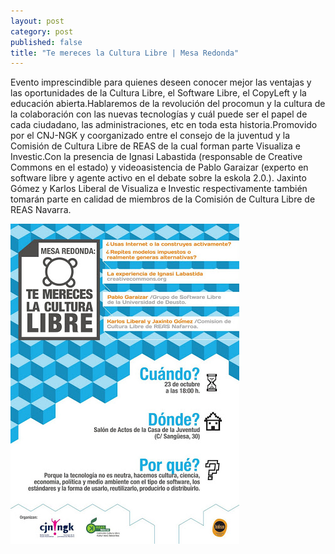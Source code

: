 ```yaml
---
layout: post
category: post
published: false
title: "Te mereces la Cultura Libre | Mesa Redonda"
---
```


Evento imprescindible para quienes deseen conocer mejor las ventajas y las oportunidades de la Cultura Libre, el Software Libre, el CopyLeft y la educación abierta.Hablaremos de la revolución del procomun y la cultura de la colaboración con las nuevas tecnologías y cuál puede ser el papel de cada ciudadano, las administraciones, etc en toda esta historia.Promovido por el CNJ-NGK y coorganizado entre el consejo de la juventud y la Comisión de Cultura Libre de REAS de la cual forman parte Visualiza e Investic.Con la presencia de Ignasi Labastida (responsable de Creative Commons en el estado) y videoasistencia de Pablo Garaizar (experto en software libre y agente activo en el debate sobre la eskola 2.0.). Jaxinto Gómez y Karlos Liberal de Visualiza e Investic respectivamente también tomarán parte en calidad de miembros de la Comisión de Cultura Libre de REAS Navarra.

![Cartel_Mereces_la_Cultura_libre.jpg](/medias/Cartel_Mereces_la_Cultura_libre.jpg)
